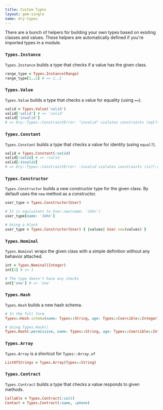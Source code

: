 ```yaml
---
title: Custom Types
layout: gem-single
name: dry-types
---
```


There are a bunch of helpers for building your own types based on existing classes and values. These helpers are automatically defined if you're imported types in a module.

### `Types.Instance`

`Types.Instance` builds a type that checks if a value has the given class.

```ruby
range_type = Types.Instance(Range)
range_type[1..2] # => 1..2
```

### `Types.Value`

`Types.Value` builds a type that checks a value for equality (using `==`).

```ruby
valid = Types.Value('valid')
valid['valid'] # => 'valid'
valid['invalid']
# => Dry::Types::ConstraintError: "invalid" violates constraints (eql?("valid", "invalid") failed)
```

### `Types.Constant`

`Types.Constant` builds a type that checks a value for identity (using `equal?`).

```ruby
valid = Types.Constant(:valid)
valid[:valid] # => :valid
valid[:invalid]
# => Dry::Types::ConstraintError: :invalid violates constraints (is?(:valid, :invalid) failed)
```

### `Types.Constructor`

`Types.Constructor` builds a new constructor type for the given class. By default uses the `new` method as a constructor.

```ruby
user_type = Types.Constructor(User)

# It is equivalent to User.new(name: 'John')
user_type[name: 'John']

# Using a block
user_type = Types.Constructor(User) { |values| User.new(values) }
```

### `Types.Nominal`

`Types.Nominal` wraps the given class with a simple definition without any behavior attached.

```ruby
int = Types.Nominal(Integer)
int[1] # => 1

# The type doesn't have any checks
int['one'] # => 'one'
```

### `Types.Hash`

`Types.Hash` builds a new hash schema.

```ruby
# In the full form
Types::Hash.schema(name: Types::String, age: Types::Coercible::Integer)

# Using Types.Hash()
Types.Hash(:permissive, name: Types::String, age: Types::Coercible::Integer)
```

### `Types.Array`

`Types.Array` is a shortcut for `Types::Array.of`

```ruby
ListOfStrings = Types.Array(Types::String)
```

### `Types.Contract`

`Types.Contract` builds a type that checks a value responds to given methods.

```ruby
Callable = Types.Contract(:call)
Contact = Types.Contract(:name, :phone)
```